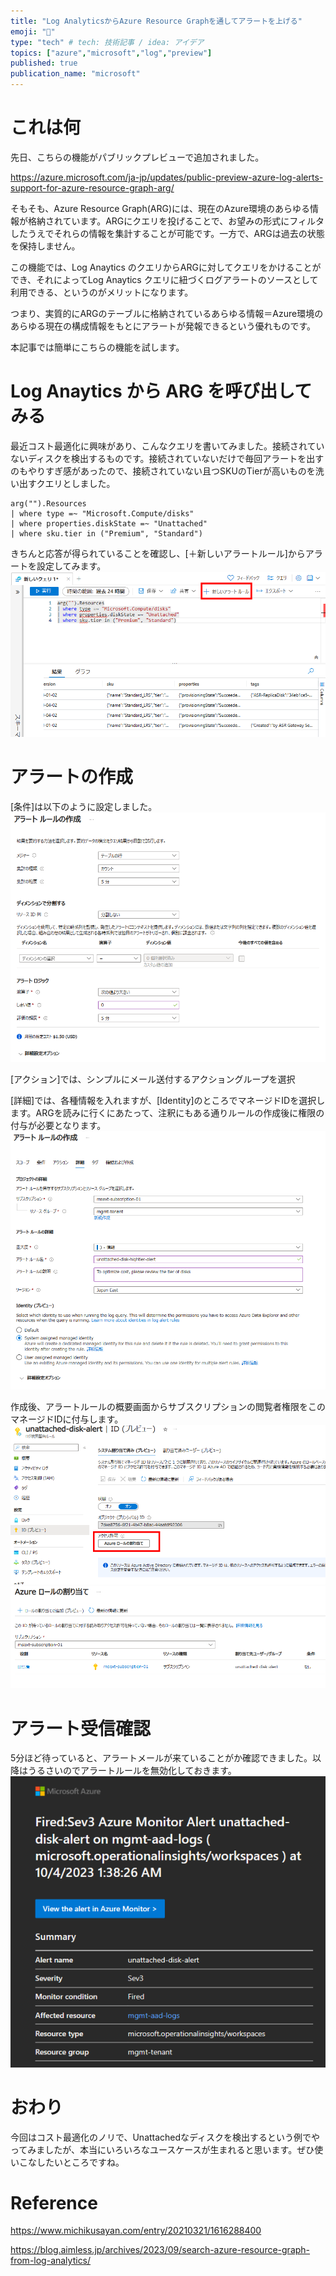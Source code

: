 ```yaml
---
title: "Log AnalyticsからAzure Resource Graphを通してアラートを上げる"
emoji: "👋"
type: "tech" # tech: 技術記事 / idea: アイデア
topics: ["azure","microsoft","log","preview"]
published: true
publication_name: "microsoft"
---
```

# これは何
先日、こちらの機能がパブリックプレビューで追加されました。

https://azure.microsoft.com/ja-jp/updates/public-preview-azure-log-alerts-support-for-azure-resource-graph-arg/

そもそも、Azure Resource Graph(ARG)には、現在のAzure環境のあらゆる情報が格納されています。ARGにクエリを投げることで、お望みの形式にフィルタしたうえでそれらの情報を集計することが可能です。一方で、ARGは過去の状態を保持しません。

この機能では、Log Anaytics のクエリからARGに対してクエリをかけることができ、それによってLog Anaytics クエリに紐づくログアラートのソースとして利用できる、というのがメリットになります。

つまり、実質的にARGのテーブルに格納されているあらゆる情報＝Azure環境のあらゆる現在の構成情報をもとにアラートが発報できるという優れものです。

本記事では簡単にこちらの機能を試します。

# Log Anaytics から ARG を呼び出してみる
最近コスト最適化に興味があり、こんなクエリを書いてみました。接続されていないディスクを検出するものです。接続されていないだけで毎回アラートを出すのもやりすぎ感があったので、接続されていない且つSKUのTierが高いものを洗い出すクエリとしました。

```
arg("").Resources
| where type =~ "Microsoft.Compute/disks"
| where properties.diskState =~ "Unattached"
| where sku.tier in ("Premium", "Standard")
```
きちんと応答が得られていることを確認し、[＋新しいアラートルール]からアラートを設定してみます。
![](/images/20231004-logana-arg/01.png)


# アラートの作成
[条件]は以下のように設定しました。
![](/images/20231004-logana-arg/02.png)

[アクション]では、シンプルにメール送付するアクショングループを選択

[詳細]では、各種情報を入れますが、[Identity]のところでマネージドIDを選択します。ARGを読みに行くにあたって、注釈にもある通りルールの作成後に権限の付与が必要となります。
![](/images/20231004-logana-arg/03.png)

作成後、アラートルールの概要画面からサブスクリプションの閲覧者権限をこのマネージドIDに付与します。
![](/images/20231004-logana-arg/04.png)
![](/images/20231004-logana-arg/05.png)

# アラート受信確認
5分ほど待っていると、アラートメールが来ていることがか確認できました。以降はうるさいのでアラートルールを無効化しておきます。
![](/images/20231004-logana-arg/06.png)

# おわり
今回はコスト最適化のノリで、Unattachedなディスクを検出するという例でやってみましたが、本当にいろいろなユースケースが生まれると思います。ぜひ使いこなしたいところですね。

# Reference
https://www.michikusayan.com/entry/20210321/1616288400

https://blog.aimless.jp/archives/2023/09/search-azure-resource-graph-from-log-analytics/